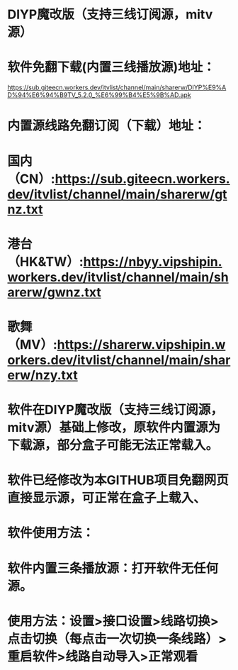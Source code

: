 # DIYP魔改版（支持三线订阅源，mitv源）
# 软件免翻下载(内置三线播放源)地址：
https://sub.giteecn.workers.dev/itvlist/channel/main/sharerw/DIYP%E9%AD%94%E6%94%B9TV_5.2.0_%E6%99%B4%E5%9B%AD.apk
# 内置源线路免翻订阅（下载）地址：
# 国内（CN）:https://sub.giteecn.workers.dev/itvlist/channel/main/sharerw/gtnz.txt
# 港台（HK&TW）:https://nbyy.vipshipin.workers.dev/itvlist/channel/main/sharerw/gwnz.txt
# 歌舞（MV）:https://sharerw.vipshipin.workers.dev/itvlist/channel/main/sharerw/nzy.txt

# 软件在DIYP魔改版（支持三线订阅源，mitv源）基础上修改，原软件内置源为下载源，部分盒子可能无法正常载入。
# 软件已经修改为本GITHUB项目免翻网页直接显示源，可正常在盒子上载入、
# 软件使用方法：
# 软件内置三条播放源：打开软件无任何源。
# 使用方法：设置>接口设置>线路切换>点击切换（每点击一次切换一条线路）>重启软件>线路自动导入>正常观看
